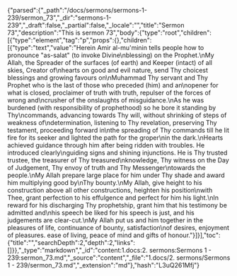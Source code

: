 {"parsed":{"_path":"/docs/sermons/sermons-1-239/sermon_73","_dir":"sermons-1-239","_draft":false,"_partial":false,"_locale":"","title":"Sermon 73","description":"This is sermon 73","body":{"type":"root","children":[{"type":"element","tag":"p","props":{},"children":[{"type":"text","value":"Herein Amir al-mu'minin tells people how to pronounce \"as-salat\" (to invoke Divine\nblessing) on the Prophet.\nMy Allah, the Spreader of the surfaces (of earth) and Keeper (intact) of all skies, Creator of\nhearts on good and evil nature, send Thy choicest blessings and growing favours on\nMuhammad Thy servant and Thy Prophet who is the last of those who preceded (him) and an\nopener for what is closed, proclaimer of truth with truth, repulser of the forces of wrong and\ncrusher of the onslaughts of misguidance.\nAs he was burdened (with responsibility of prophethood) so he bore it standing by Thy\ncommands, advancing towards Thy will, without shrinking of steps of weakness of\ndetermination, listening to Thy revelation, preserving Thy testament, proceeding forward in\nthe spreading of Thy commands till he lit fire for its seeker and lighted the path for the groper\nin the dark.\nHearts achieved guidance through him after being ridden with troubles. He introduced clearly\nguiding signs and shining injunctions. He is Thy trusted trustee, the treasurer of Thy treasured\nknowledge, Thy witness on the Day of Judgement, Thy envoy of truth and Thy Messenger\ntowards the people.\nMy Allah prepare large place for him under Thy shade and award him multiplying good by\nThy bounty.\nMy Allah, give height to his construction above all other constructions, heighten his position\nwith Thee, grant perfection to his effulgence and perfect for him his light.\nIn reward for his discharging Thy prophetship, grant him that his testimony be admitted and\nhis speech be liked for his speech is just, and his judgements are clear-cut.\nMy Allah put us and him together in the pleasures of life, continuance of bounty, satisfaction\nof desires, enjoyment of pleasures. ease of living, peace of mind and gifts of honour."}]}],"toc":{"title":"","searchDepth":2,"depth":2,"links":[]}},"_type":"markdown","_id":"content:1.docs:2. sermons:Sermons 1 - 239:sermon_73.md","_source":"content","_file":"1.docs/2. sermons/Sermons 1 - 239/sermon_73.md","_extension":"md"},"hash":"L3uQ261Mfj"}